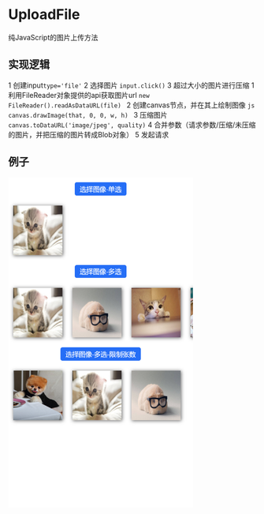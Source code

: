 # UploadFile
纯JavaScript的图片上传方法

## 实现逻辑
  1 创建input``` type='file' ```
  2 选择图片 ``` input.click() ```
  3 超过大小的图片进行压缩
    1 利用FileReader对象提供的api获取图片url ```new FileReader().readAsDataURL(file) ```
    2 创建canvas节点，并在其上绘制图像 ```js canvas.drawImage(that, 0, 0, w, h) ```
    3 压缩图片 ``` canvas.toDataURL('image/jpeg', quality) ```
  4 合并参数（请求参数/压缩/未压缩的图片，并把压缩的图片转成Blob对象）
  5 发起请求

## 例子
<img  width="375" height="670" src="https://raw.githubusercontent.com/VYuLinLin/UploadFile/master/example.png">